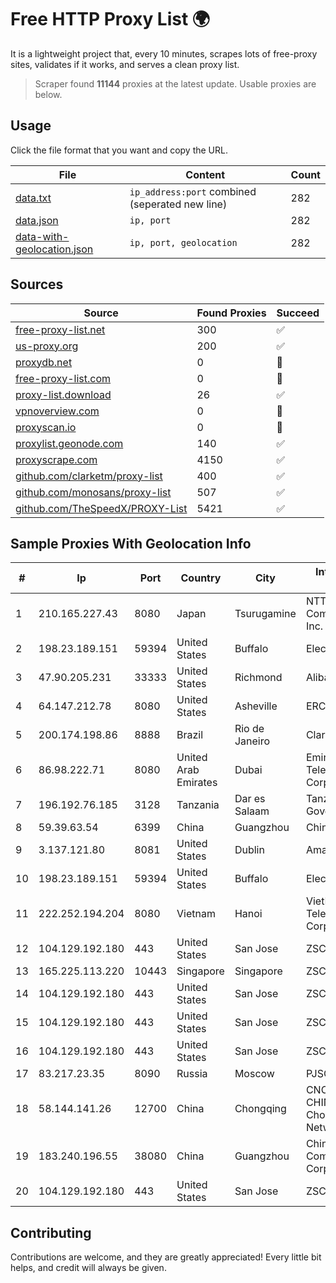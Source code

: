 
# Free HTTP Proxy List 🌍

It is a lightweight project that, every 10 minutes, scrapes lots of free-proxy sites, validates if it works, and serves a clean proxy list.


> Scraper found **11144** proxies at the latest update. Usable proxies are below.

## Usage

Click the file format that you want and copy the URL.


|File|Content|Count|
|----|-------|-----|
|[data.txt](https://raw.githubusercontent.com/themiralay/Proxy-List-World/master/data.txt)|`ip_address:port` combined (seperated new line)|282|
|[data.json](https://raw.githubusercontent.com/themiralay/Proxy-List-World/master/data.json)|`ip, port`|282|
|[data-with-geolocation.json](https://raw.githubusercontent.com/themiralay/Proxy-List-World/master/data-with-geolocation.json)|`ip, port, geolocation`|282|

## Sources

|Source|Found Proxies|Succeed|
|------|-------------|-------|
|[free-proxy-list.net](https://free-proxy-list.net)|300|✅|
|[us-proxy.org](https://www.us-proxy.org)|200|✅|
|[proxydb.net](http://proxydb.net)|0|🚫|
|[free-proxy-list.com](https://free-proxy-list.com/?page=&port=&type%5B%5D=http&type%5B%5D=https&up_time=0&search=Search)|0|🚫|
|[proxy-list.download](https://www.proxy-list.download/HTTP)|26|✅|
|[vpnoverview.com](https://vpnoverview.com/privacy/anonymous-browsing/free-proxy-servers)|0|🚫|
|[proxyscan.io](https://www.proxyscan.io)|0|🚫|
|[proxylist.geonode.com](https://proxylist.geonode.com/api/proxy-list?limit=300&page=1&sort_by=lastChecked&sort_type=desc&protocols=http,https)|140|✅|
|[proxyscrape.com](https://api.proxyscrape.com/v2/?request=displayproxies&protocol=http&timeout=10000&country=all&ssl=all&anonymity=all)|4150|✅|
|[github.com/clarketm/proxy-list](https://raw.githubusercontent.com/clarketm/proxy-list/master/proxy-list-raw.txt)|400|✅|
|[github.com/monosans/proxy-list](https://raw.githubusercontent.com/monosans/proxy-list/main/proxies/http.txt)|507|✅|
|[github.com/TheSpeedX/PROXY-List](https://raw.githubusercontent.com/TheSpeedX/PROXY-List/master/http.txt)|5421|✅|


## Sample Proxies With Geolocation Info

|#|Ip|Port|Country|City|Internet Service Provider|
|-|--|----|-------|----|-------------------------|
|1|210.165.227.43|8080|Japan|Tsurugamine|NTT PC Communications, Inc.|
|2|198.23.189.151|59394|United States|Buffalo|Electro Nebula LLC|
|3|47.90.205.231|33333|United States|Richmond|Alibaba.com LLC|
|4|64.147.212.78|8080|United States|Asheville|ERC Broadband|
|5|200.174.198.86|8888|Brazil|Rio de Janeiro|Claro S.A|
|6|86.98.222.71|8080|United Arab Emirates|Dubai|Emirates Telecommunications Corporation|
|7|196.192.76.185|3128|Tanzania|Dar es Salaam|Tanzania e-Government Agency|
|8|59.39.63.54|6399|China|Guangzhou|Chinanet|
|9|3.137.121.80|8081|United States|Dublin|Amazon.com, Inc.|
|10|198.23.189.151|59394|United States|Buffalo|Electro Nebula LLC|
|11|222.252.194.204|8080|Vietnam|Hanoi|VietNam Post and Telecom Corporation|
|12|104.129.192.180|443|United States|San Jose|ZSCALER, INC.|
|13|165.225.113.220|10443|Singapore|Singapore|ZSCALER, INC.|
|14|104.129.192.180|443|United States|San Jose|ZSCALER, INC.|
|15|104.129.192.180|443|United States|San Jose|ZSCALER, INC.|
|16|104.129.192.180|443|United States|San Jose|ZSCALER, INC.|
|17|83.217.23.35|8090|Russia|Moscow|PJSC Rostelecom|
|18|58.144.141.26|12700|China|Chongqing|CNC Group CHINA169 Chongqing Province Network|
|19|183.240.196.55|38080|China|Guangzhou|China Mobile Communications Corporation|
|20|104.129.192.180|443|United States|San Jose|ZSCALER, INC.|



## Contributing

Contributions are welcome, and they are greatly appreciated! Every
little bit helps, and credit will always be given.

